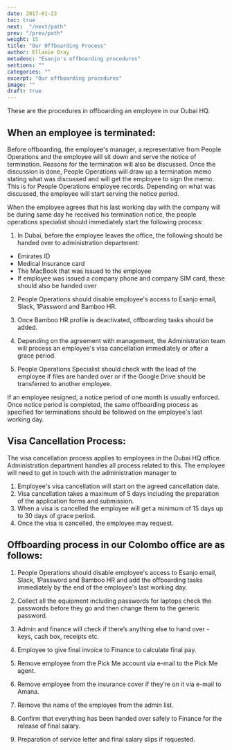 ```yaml
---
date: 2017-01-23
toc: true
next:  "/next/path"
prev: "/prev/path"
weight: 15
title: "Our Offboarding Process"
author: Ellanie Oray
metadesc: "Esanjo's offboarding procedures"
sections: ""
categories: ""
excerpt: "Our offboarding procedures"
image: ""
draft: true
---
```



These are the procedures in offboarding an employee in our Dubai HQ.

## When an employee is terminated:

Before offboarding, the employee's manager, a representative from People Operations and the employee will sit down and serve the notice of termination. Reasons for the termination will also be discussed. Once the discussion is done, People Operations will draw up a termination memo stating what was discussed and will get the employee to sign the memo. This is for People Operations employee records. Depending on what was discussed, the employee will start serving the notice period.

When the employee agrees that his last working day with the company will be during  same day he received his termination notice, the people operations specialist should immediately start the following process:

1. In Dubai, before the employee leaves the office, the following should be handed over to administration department:

  - Emirates ID
  - Medical Insurance card
  - The MacBook that was issued to the employee
  - If employee was issued a company phone and company SIM card, these should also be handed over

2. People Operations should disable employee's access to Esanjo email, Slack, 1Password and Bamboo HR.

3. Once Bamboo HR profile is deactivated, offboarding tasks should be added.

4. Depending on the agreement with management, the Administration team will process an employee's visa cancellation immediately or after a grace period.

5. People Operations Specialist should check with the lead of the employee if files are handed over or if the Google Drive should be transferred to another employee.

If an employee resigned, a notice period of one month is usually enforced. Once notice period is completed, the same offboarding process as specified for terminations should be followed on the employee's last working day.


## Visa Cancellation Process:

The visa cancellation process applies to employees in the Dubai HQ office. Administration department handles all process related to this. The employee will need to get in touch with the administration manager to

1. Employee's visa cancellation will start on the agreed cancellation date.
2. Visa cancellation takes a maximum of 5 days including the preparation of the application forms and submission.
3. When a visa is cancelled the employee will get a minimum of 15 days up to 30 days of grace period.
4. Once the visa is cancelled, the employee may request.


## Offboarding process in our Colombo office are as follows:

1. People Operations should disable employee's access to Esanjo email, Slack, 1Password and Bamboo HR and add the offboarding tasks immediately by the end of the employee's last working day.

2. Collect all the equipment including passwords for laptops check the passwords before they go and then change them to the generic password.

3. Admin and finance will check if there’s anything else to hand over - keys, cash box, receipts etc.

4. Employee to give final invoice to Finance to calculate final pay.

5. Remove employee from the Pick Me account via e-mail to the Pick Me agent.

6. Remove employee from the insurance cover if they’re on it via e-mail to Amana.

7. Remove the name of the employee from the admin list.

8. Confirm that everything has been handed over safely to Finance for the release of final salary.

9. Preparation of service letter and final salary slips if requested.
